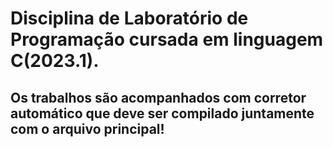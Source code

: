 <div>
<h1>Disciplina de Laboratório de Programação cursada em linguagem C(2023.1).</h1>

<h2>Os trabalhos são acompanhados com corretor automático que deve ser compilado juntamente com o arquivo principal!</h2>
</div>
